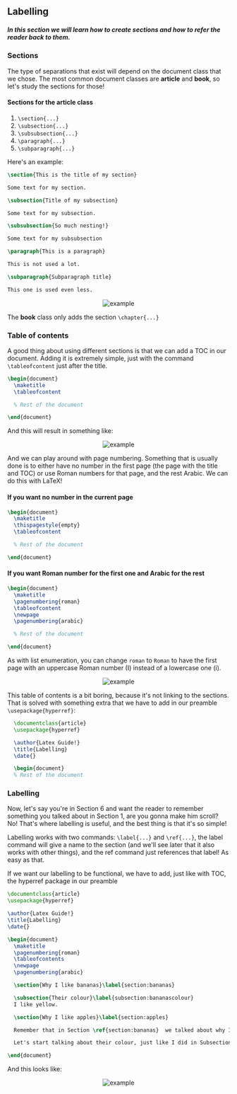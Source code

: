 ## Labelling

##### In this section we will learn how to create sections and how to refer the reader back to them.

### Sections

The type of separations that exist will depend on the document class that we chose. The most common document classes are **article** and **book**, so let's study the sections for those!

#### Sections for the **article** class

1. `\section{...}`
2. `\subsection{...}`
3. `\subsubsection{...}`
4. `\paragraph{...}`
5. `\subparagraph{...}`

Here's an example:

```latex
\section{This is the title of my section}

Some text for my section.

\subsection{Title of my subsection}

Some text for my subsection.

\subsubsection{So much nesting!}

Some text for my subsubsection

\paragraph{This is a paragraph}

This is not used a lot.

\subparagraph{Subparagraph title}

This one is used even less.

```

<div align="center">
<img alt="example" src="../Assets/5-Labelling/1-Sections.png">
</div>

The **book** class only adds the section `\chapter{...}`

### Table of contents

A good thing about using different sections is that we can add a TOC in our document. Adding it is extremely simple, just with the command `\tableofcontent` just after the title.

```latex
\begin{document}
  \maketitle
  \tableofcontent

  % Rest of the document

\end{document}
```

And this will result in something like:

<div align="center">
<img alt="example" src="../Assets/5-Labelling/2-TOC.png">
</div>

And we can play around with page numbering. Something that is usually done is to either have no number in the first page (the page with the title and TOC) or use Roman numbers for that page, and the rest Arabic. We can do this with LaTeX!

#### If you want no number in the current page

```latex
\begin{document}
  \maketitle
  \thispagestyle{empty}
  \tableofcontent

  % Rest of the document

\end{document}
```

#### If you want Roman number for the first one and Arabic for the rest

```latex
\begin{document}
  \maketitle
  \pagenumbering{roman}
  \tableofcontent
  \newpage
  \pagenumbering{arabic}

  % Rest of the document

\end{document}
```

As with list enumeration, you can change `roman` to `Roman` to have the first page with an uppercase Roman number (I) instead of a lowercase one (i).

<div align="center">
<img alt="example" src="../Assets/5-Labelling/3-NumeringPages.png">
</div>

This table of contents is a bit boring, because it's not linking to the sections. That is solved with something extra that we have to add in our preamble `\usepackage{hyperref}`:

```latex
  \documentclass{article}
  \usepackage{hyperref}

  \author{Latex Guide!}
  \title{Labelling}
  \date{}

  \begin{document}
  % Rest of the document
```

### Labelling

Now, let's say you're in Section 6 and want the reader to remember something you talked about in Section 1, are you gonna make him scroll? No! That's where labelling is useful, and the best thing is that it's so simple!

Labelling works with two commands: `\label{...}` and `\ref{...}`, the label command will give a name to the section (and we'll see later that it also works with other things), and the ref command just references that label! As easy as that.

If we want our labelling to be functional, we have to add, just like with TOC, the hyperref package in our preamble

```latex
\documentclass{article}
\usepackage{hyperref}

\author{Latex Guide!}
\title{Labelling}
\date{}

\begin{document}
  \maketitle
  \pagenumbering{roman}
  \tableofcontents
  \newpage
  \pagenumbering{arabic}

  \section{Why I like bananas}\label{section:bananas}

  \subsection{Their colour}\label{subsection:bananascolour}
  I like yellow.

  \section{Why I like apples}\label{section:apples}

  Remember that in Section \ref{section:bananas}  we talked about why I liked bananas? Well now I'll tell you why I like apples.

  Let's start talking about their colour, just like I did in Subsection \ref{subsection:bananascolour}

\end{document}
```

And this looks like:

<div align="center">
<img alt="example" src="../Assets/5-Labelling/4-Labelling.png">
</div>
